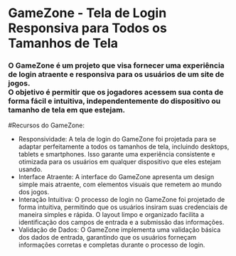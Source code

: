 <h1>
  GameZone - Tela de Login Responsiva para Todos os Tamanhos de Tela
</h1>

<h3>
  O GameZone é um projeto que visa fornecer uma experiência de login atraente e responsiva para os usuários de um site de jogos.<br>O objetivo é permitir que os jogadores acessem sua conta de forma fácil e intuitiva, 
  independentemente do dispositivo ou tamanho de tela em que estejam.
</h3>

#Recursos do GameZone:

<ul>
  <li>Responsividade: A tela de login do GameZone foi projetada para se adaptar perfeitamente a todos os tamanhos de tela, incluindo desktops, tablets e smartphones. Isso garante uma experiência consistente e otimizada para os usuários em qualquer dispositivo que eles estejam usando.</li>
  <li>Interface Atraente: A interface do GameZone apresenta um design simple mais  atraente, com elementos visuais que remetem ao mundo dos jogos.</li>
  <li>Interação Intuitiva: O processo de login no GameZone foi projetado de forma intuitiva, permitindo que os usuários insiram suas credenciais de maneira simples e rápida. O layout limpo e organizado facilita a identificação dos campos de entrada e a submissão das informações.</li>
  <li>Validação de Dados: O GameZone implementa uma validação básica dos dados de entrada, garantindo que os usuários forneçam informações corretas e completas durante o processo de login.</li>
</ul>

